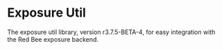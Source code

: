 # Exposure Util

The exposure util library, version r3.7.5-BETA-4, for easy integration with the Red Bee exposure backend.